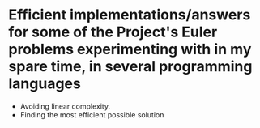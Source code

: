 Efficient implementations/answers for some of the Project's Euler problems experimenting with in my spare time, in several programming languages
======
* Avoiding linear complexity. 
* Finding the most efficient possible solution
